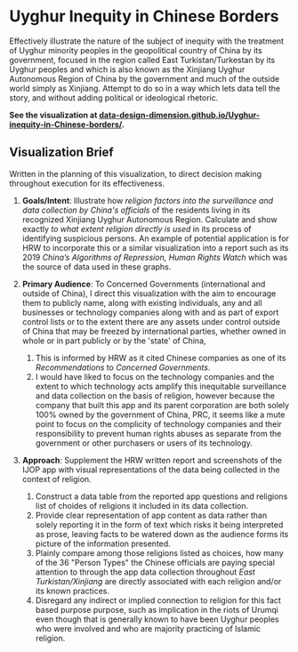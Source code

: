 # Uyghur Inequity in Chinese Borders

Effectively illustrate the nature of the subject of inequity with the treatment of Uyghur minority peoples in the geopolitical country of China by its government, focused in the region called East Turkistan/Turkestan by its Uyghur peoples and which is also known as the Xinjiang Uyghur Autonomous Region of China by the government and much of the outside world simply as Xinjiang. Attempt to do so in a way which lets data tell the story, and without adding political or ideological rhetoric.

__See the visualization at [data-design-dimension.github.io/Uyghur-inequity-in-Chinese-borders/](https://data-design-dimension.github.io/Uyghur-inequity-in-Chinese-borders/).__

## Visualization Brief

Written in the planning of this visualization, to direct decision making throughout execution for its effectiveness.

1. **Goals/Intent**: Illustrate how *religion factors into the surveillance and data collection by China's officials* of the residents living in its recognized Xinjiang Uyghur Autonomous Region. Calculate and show exactly *to what extent religion directly is used* in its process of identifying suspicious persons. An example of potential application is for HRW to incorporate this or a similar visualization into a report such as its 2019 *China’s Algorithms of Repression, Human Rights Watch* which was the source of data used in these graphs.


2. **Primary Audience**: To Concerned Governments (international and outside of China), I direct this visualization with the aim to encourage them to publicly name, along with existing individuals, any and all businesses or technology companies along with and as part of export control lists or to the extent there are any assets under control outside of China that may be freezed by international parties, whether owned in whole or in part publicly or by the 'state' of China, 
    1. This is informed by HRW as it cited Chinese companies as one of its *Recommendations* to *Concerned Governments*. 
    2. I would have liked to focus on the technology companies and the extent to which technology acts amplify this inequitable surveillance and data collection on the basis of religion, however because the company that built this app and its parent corporation are both solely 100% owned by the government of China, PRC, it seems like a mute point to focus on the complicity of technology companies and their responsibility to prevent human rights abuses as separate from the government or other purchasers or users of its technology.


3. **Approach**: Supplement the HRW written report and screenshots of the IJOP app with visual representations of the data being collected in the context of religion. 
    1. Construct a data table from the reported app questions and religions list of choides of religions it included in its data collection. 
    2. Provide clear representation of app content as data rather than solely reporting it in the form of text which risks it being interpreted as prose, leaving facts to be watered down as the audience forms its picture of the information presented. 
    3. Plainly compare among those religions listed as choices, how many of the 36 "Person Types" the Chinese officials are paying special attention to through the app data collection throughout *East Turkistan/Xinjiang* are directly associated with each religion and/or its known practices. 
    4. Disregard any indirect or implied connection to religion for this fact based purpose purpose, such as implication in the riots of Urumqi even though that is generally known to have been Uyghur peoples who were involved and who are majority practicing of Islamic religion.
